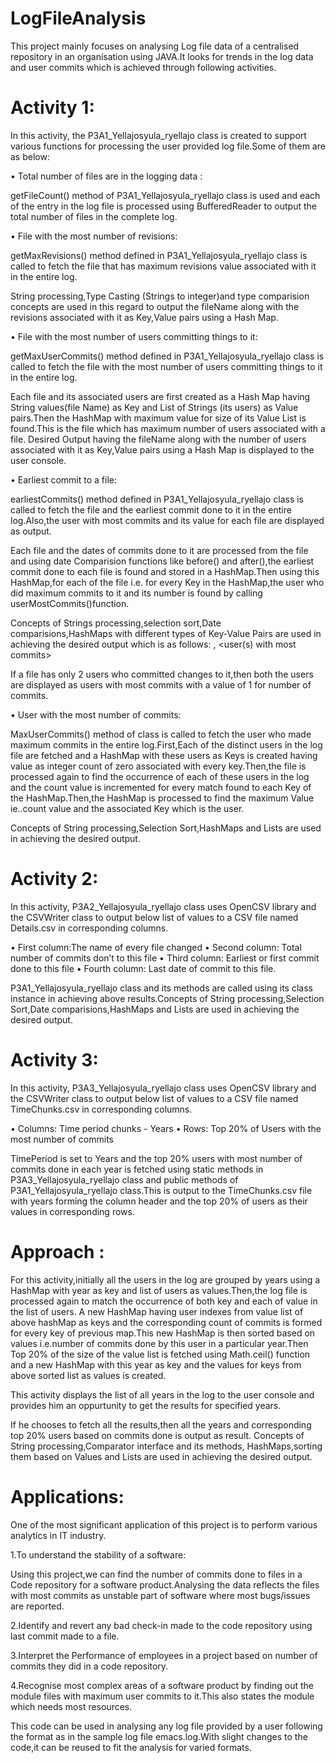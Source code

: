 # LogFileAnalysis
This project mainly focuses on analysing Log file data of a centralised repository in an organisation using JAVA.It looks for trends in the log data  and user commits  which is achieved through following activities.

Activity 1:
============

In this activity, the P3A1_Yellajosyula_ryellajo class is created to support various functions for processing the user provided log file.Some of them are as below:

•	Total number of  files are in the logging data :

getFileCount() method of P3A1_Yellajosyula_ryellajo class is used and each of the entry in the log file is processed using BufferedReader to output the total number of files in the complete log.

•	File with the most number of revisions:

getMaxRevisions() method defined in P3A1_Yellajosyula_ryellajo class is called to fetch the file  that has maximum revisions value associated with it in the entire log.

String processing,Type Casting (Strings to integer)and type comparision concepts are used in this regard to output the fileName along with the revisions associated with it as Key,Value pairs using a Hash Map. 

•	File with the most number of users committing things to it:

getMaxUserCommits() method defined in P3A1_Yellajosyula_ryellajo class is called to fetch the file  with the most number of users committing things to it in the entire log.

Each file and its associated users are first created as a Hash Map having String values(file Name) as Key and List of Strings (its users) as Value pairs.Then the HashMap with maximum value for size of its Value List is found.This is the file which has maximum number of users associated with a file. Desired Output having the fileName along with the number of users associated with it as Key,Value pairs using a Hash Map is displayed to the user console. 

•	Earliest commit to a file:

earliestCommits() method defined in P3A1_Yellajosyula_ryellajo class is called to fetch the file  and the earliest commit done to it in the entire log.Also,the user with most commits and its value for each file are displayed as output.

Each file and the dates of commits done to it are processed from the file and using date Comparision functions like before() and after(),the earliest commit done to each file is found and stored in a HashMap.Then using this HashMap,for each of the file i.e. for every Key in the HashMap,the user who did maximum commits to it and its number is found by calling userMostCommits()function. 

Concepts of Strings processing,selection sort,Date comparisions,HashMaps with different types of  Key-Value Pairs are used in achieving the desired output which is as follows:
 <file name>, 
<earliest commit of this file> 
<user(s) with most commits>
 <num of commits by this user>

If a file has only 2 users who committed changes to it,then both the users are displayed as users with most commits with a value of 1 for number of commits.

•	User with the most number of commits:

MaxUserCommits() method of class is called to fetch the user who made maximum commits in the entire log.First,Each of the distinct users in the log file are fetched and a HashMap with these users as Keys is created having value as integer count of zero associated with every key.Then,the file is processed again to find the occurrence of each of these users in the log and the count value is incremented for every match found to each Key of the HashMap.Then,the HashMap is processed to find the maximum Value ie..count value and the associated Key which is the user.

Concepts of String processing,Selection Sort,HashMaps and Lists are used in achieving the desired output. 

Activity 2:
===========
In this activity, P3A2_Yellajosyula_ryellajo class uses OpenCSV library and the CSVWriter class to output below list of values to a CSV file named Details.csv in corresponding columns.

•	First column:The  name of every file changed
•	Second column: Total number of commits don’t to this file
•	Third column: Earliest or first commit done to this file
•	Fourth column: Last date of commit to this file.

P3A1_Yellajosyula_ryellajo  class and its methods are called using its class instance in achieving above results.Concepts of String processing,Selection Sort,Date comparisions,HashMaps and Lists are used in achieving the desired output.


Activity 3:
==========

In this activity, P3A3_Yellajosyula_ryellajo class uses OpenCSV library and the CSVWriter class to output below list of values to a CSV file named TimeChunks.csv in corresponding columns.

•	Columns: Time period chunks - Years
•	Rows: Top 20% of Users with the most number of commits

TimePeriod is set to Years and the top 20% users with most number of commits done in each year is fetched  using static methods in P3A3_Yellajosyula_ryellajo class and public methods of P3A1_Yellajosyula_ryellajo class.This is output to the TimeChunks.csv file with years forming the column header and the top 20% of users as their values in corresponding rows.

Approach :
==========
For this activity,initially all the users in the log are grouped by years using a HashMap with year as key and list of users as values.Then,the log file is processed again to match the occurrence of both key and each of value in the list of users.
A new HashMap having user indexes from value list of above hashMap as keys and the corresponding count of commits is formed for every key of previous map.This new HashMap is then sorted based on values i.e.number of commits done by this user in a particular year.Then Top 20% of the size of the value list is fetched using Math.ceil() function and  a new HashMap with this year as key and the values for  keys from above sorted list as values is created.

This activity displays the list of all years in the log to the user console and provides him an oppurtunity to get the results for specified years.

If he chooses to fetch all the results,then all the years and corresponding top 20% users based on commits done is output as result.
Concepts of String processing,Comparator interface and its methods, HashMaps,sorting them based on Values and Lists are used in achieving the desired output.

Applications:
==============
One of the most significant application of this project is to perform various analytics in IT industry.

1.To understand the stability of a software:

Using this project,we can find the number of commits done to files in a Code repository for a software product.Analysing the data reflects the files with most commits as unstable part of software where most bugs/issues are reported.

2.Identify and revert any bad check-in made to the code repository using last commit made to a file.

3.Interpret  the Performance of employees in a project based on number of commits they did in a code repository.

4.Recognise most complex areas of a software product by finding out the module files with maximum user commits to it.This also states the module which needs most resources.

This code can be used in analysing any log file provided by a user following the format as in the sample log file emacs.log.With slight changes to the code,it can be reused to fit the analysis for varied formats.




